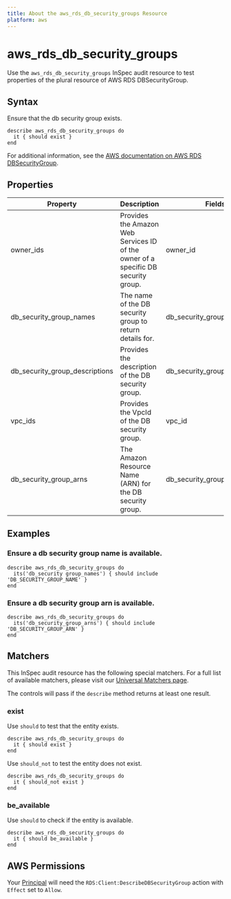 ```yaml
---
title: About the aws_rds_db_security_groups Resource
platform: aws
---
```


# aws_rds_db_security_groups

Use the `aws_rds_db_security_groups` InSpec audit resource to test properties of the plural resource of AWS RDS DBSecurityGroup.

## Syntax

Ensure that the db security group exists.

    describe aws_rds_db_security_groups do
      it { should exist }
    end

For additional information, see the [AWS documentation on AWS RDS DBSecurityGroup](https://docs.aws.amazon.com/AWSCloudFormation/latest/UserGuide/aws-properties-rds-security-group.html).

## Properties

| Property | Description | Fields |
| --- | --- | --- |
| owner_ids | Provides the Amazon Web Services ID of the owner of a specific DB security group. | owner_id |
| db_security_group_names | The name of the DB security group to return details for. | db_security_group_name |
| db_security_group_descriptions | Provides the description of the DB security group. | db_security_group_description |
| vpc_ids |Provides the VpcId of the DB security group. | vpc_id |
| db_security_group_arns | The Amazon Resource Name (ARN) for the DB security group. | db_security_group_arn |

## Examples

### Ensure a db security group name is available.
    describe aws_rds_db_security_groups do
      its('db_security group_names') { should include 'DB_SECURITY_GROUP_NAME' }
    end

### Ensure a db security group arn is available.
    describe aws_rds_db_security_groups do
      its('db_security_group_arns') { should include 'DB_SECURITY_GROUP_ARN' }
    end

## Matchers

This InSpec audit resource has the following special matchers. For a full list of available matchers, please visit our [Universal Matchers page](https://www.inspec.io/docs/reference/matchers/).

The controls will pass if the `describe` method returns at least one result.

### exist

Use `should` to test that the entity exists.

    describe aws_rds_db_security_groups do
      it { should exist }
    end

Use `should_not` to test the entity does not exist.

    describe aws_rds_db_security_groups do
      it { should_not exist }
    end

### be_available

Use `should` to check if the entity is available.

    describe aws_rds_db_security_groups do
      it { should be_available }
    end

## AWS Permissions

Your [Principal](https://docs.aws.amazon.com/IAM/latest/UserGuide/intro-structure.html#intro-structure-principal) will need the `RDS:Client:DescribeDBSecurityGroup` action with `Effect` set to `Allow`.
